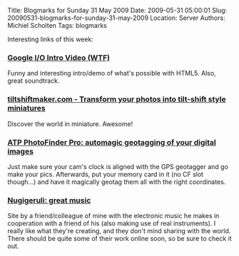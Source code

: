 Title: Blogmarks for Sunday 31 May 2009
Date: 2009-05-31 05:00:01
Slug: 20090531-blogmarks-for-sunday-31-may-2009
Location: Server
Authors: Michiel Scholten
Tags: blogmarks

<p>Interesting links of this week:</p>
<h3><a href="http://phandroid.com/2009/05/28/google-io-intro-video-wtf/">Google I/O Intro Video (WTF)</a></h3>
<p>Funny and interesting intro/demo of what's possible with HTML5. Also, great soundtrack.</p>
<h3><a href="http://tiltshiftmaker.com/">tiltshiftmaker.com - Transform your photos into tilt-shift style miniatures</a></h3>
<p>Discover the world in miniature. Awesome!</p>
<h3><a href="http://www.engadget.com/2009/05/28/atp-photofinder-pro-loses-the-base-station-takes-us-to-geotaggi/">ATP PhotoFinder Pro: automagic geotagging of your digital images</a></h3>
<p>Just make sure your cam's clock is aligned with the GPS geotagger and go make your pics. Afterwards, put your memory card in it (no CF slot though...) and have it magically geotag them all with the right coordinates.</p>
<h3><a href="http://www.nugigeruli.com/">Nugigeruli: great music</a></h3>
<p>Site by a friend/colleague of mine with the electronic music he makes in cooperation with a friend of his (also making use of real instruments). I really like what they're creating, and they don't mind sharing with the world. There should be quite some of their work online soon, so be sure to check it out.</p>
